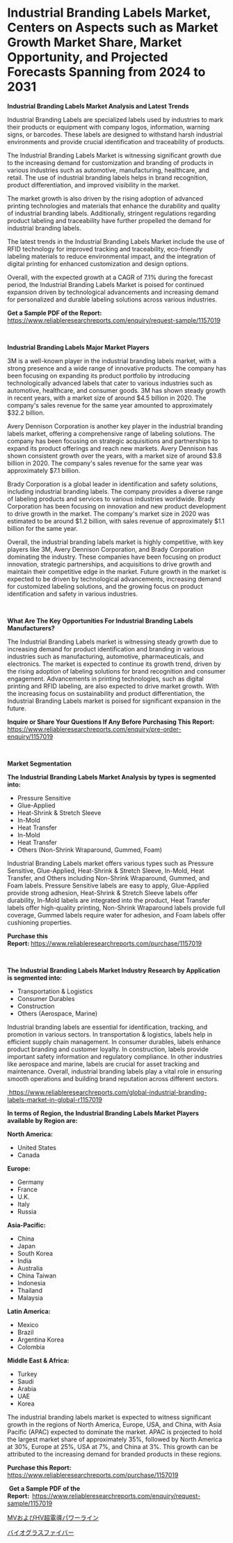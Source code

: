 <p><h1>Industrial Branding Labels Market, Centers on Aspects such as Market Growth Market Share, Market Opportunity, and Projected Forecasts Spanning from 2024 to 2031</h1></p><p><strong>Industrial Branding Labels Market Analysis and Latest Trends</strong></p>
<p><p>Industrial Branding Labels are specialized labels used by industries to mark their products or equipment with company logos, information, warning signs, or barcodes. These labels are designed to withstand harsh industrial environments and provide crucial identification and traceability of products.</p><p>The Industrial Branding Labels Market is witnessing significant growth due to the increasing demand for customization and branding of products in various industries such as automotive, manufacturing, healthcare, and retail. The use of industrial branding labels helps in brand recognition, product differentiation, and improved visibility in the market.</p><p>The market growth is also driven by the rising adoption of advanced printing technologies and materials that enhance the durability and quality of industrial branding labels. Additionally, stringent regulations regarding product labeling and traceability have further propelled the demand for industrial branding labels.</p><p>The latest trends in the Industrial Branding Labels Market include the use of RFID technology for improved tracking and traceability, eco-friendly labeling materials to reduce environmental impact, and the integration of digital printing for enhanced customization and design options.</p><p>Overall, with the expected growth at a CAGR of 7.1% during the forecast period, the Industrial Branding Labels Market is poised for continued expansion driven by technological advancements and increasing demand for personalized and durable labeling solutions across various industries.</p></p>
<p><strong>Get a Sample PDF of the Report:&nbsp;</strong> <a href="https://www.reliableresearchreports.com/enquiry/request-sample/1157019">https://www.reliableresearchreports.com/enquiry/request-sample/1157019</a></p>
<p>&nbsp;</p>
<p><strong>Industrial Branding Labels Major Market Players</strong></p>
<p><p>3M is a well-known player in the industrial branding labels market, with a strong presence and a wide range of innovative products. The company has been focusing on expanding its product portfolio by introducing technologically advanced labels that cater to various industries such as automotive, healthcare, and consumer goods. 3M has shown steady growth in recent years, with a market size of around $4.5 billion in 2020. The company's sales revenue for the same year amounted to approximately $32.2 billion.</p><p>Avery Dennison Corporation is another key player in the industrial branding labels market, offering a comprehensive range of labeling solutions. The company has been focusing on strategic acquisitions and partnerships to expand its product offerings and reach new markets. Avery Dennison has shown consistent growth over the years, with a market size of around $3.8 billion in 2020. The company's sales revenue for the same year was approximately $7.1 billion.</p><p>Brady Corporation is a global leader in identification and safety solutions, including industrial branding labels. The company provides a diverse range of labeling products and services to various industries worldwide. Brady Corporation has been focusing on innovation and new product development to drive growth in the market. The company's market size in 2020 was estimated to be around $1.2 billion, with sales revenue of approximately $1.1 billion for the same year.</p><p>Overall, the industrial branding labels market is highly competitive, with key players like 3M, Avery Dennison Corporation, and Brady Corporation dominating the industry. These companies have been focusing on product innovation, strategic partnerships, and acquisitions to drive growth and maintain their competitive edge in the market. Future growth in the market is expected to be driven by technological advancements, increasing demand for customized labeling solutions, and the growing focus on product identification and safety in various industries.</p></p>
<p>&nbsp;</p>
<p><strong>What Are The Key Opportunities For Industrial Branding Labels Manufacturers?</strong></p>
<p><p>The Industrial Branding Labels market is witnessing steady growth due to increasing demand for product identification and branding in various industries such as manufacturing, automotive, pharmaceuticals, and electronics. The market is expected to continue its growth trend, driven by the rising adoption of labeling solutions for brand recognition and consumer engagement. Advancements in printing technologies, such as digital printing and RFID labeling, are also expected to drive market growth. With the increasing focus on sustainability and product differentiation, the Industrial Branding Labels market is poised for significant expansion in the future.</p></p>
<p><strong>Inquire or Share Your Questions If Any Before Purchasing This Report:</strong> <a href="https://www.reliableresearchreports.com/enquiry/pre-order-enquiry/1157019">https://www.reliableresearchreports.com/enquiry/pre-order-enquiry/1157019</a></p>
<p>&nbsp;</p>
<p><strong>Market Segmentation</strong></p>
<p><strong>The Industrial Branding Labels Market Analysis by types is segmented into:</strong></p>
<p><ul><li>Pressure Sensitive</li><li>Glue-Applied</li><li>Heat-Shrink & Stretch Sleeve</li><li>In-Mold</li><li>Heat Transfer</li><li>In-Mold</li><li>Heat Transfer</li><li>Others (Non-Shrink Wraparound, Gummed, Foam)</li></ul></p>
<p><p>Industrial Branding Labels market offers various types such as Pressure Sensitive, Glue-Applied, Heat-Shrink & Stretch Sleeve, In-Mold, Heat Transfer, and Others including Non-Shrink Wraparound, Gummed, and Foam labels. Pressure Sensitive labels are easy to apply, Glue-Applied provide strong adhesion, Heat-Shrink & Stretch Sleeve labels offer durability, In-Mold labels are integrated into the product, Heat Transfer labels offer high-quality printing, Non-Shrink Wraparound labels provide full coverage, Gummed labels require water for adhesion, and Foam labels offer cushioning properties.</p></p>
<p><strong>Purchase this Report:&nbsp;</strong><a href="https://www.reliableresearchreports.com/purchase/1157019">https://www.reliableresearchreports.com/purchase/1157019</a></p>
<p>&nbsp;</p>
<p><strong>The Industrial Branding Labels Market Industry Research by Application is segmented into:</strong></p>
<p><ul><li>Transportation & Logistics</li><li>Consumer Durables</li><li>Construction</li><li>Others (Aerospace, Marine)</li></ul></p>
<p><p>Industrial branding labels are essential for identification, tracking, and promotion in various sectors. In transportation & logistics, labels help in efficient supply chain management. In consumer durables, labels enhance product branding and customer loyalty. In construction, labels provide important safety information and regulatory compliance. In other industries like aerospace and marine, labels are crucial for asset tracking and maintenance. Overall, industrial branding labels play a vital role in ensuring smooth operations and building brand reputation across different sectors.</p></p>
<p><a href="https://www.reliableresearchreports.com/global-industrial-branding-labels-market-in-global-r1157019">&nbsp;https://www.reliableresearchreports.com/global-industrial-branding-labels-market-in-global-r1157019</a></p>
<p><strong>In terms of Region, the Industrial Branding Labels Market Players available by Region are:</strong></p>
<p>
    <p> <strong> North America: </strong>
        <ul>
            <li>United States</li>
            <li>Canada</li>
        </ul>
        </p> 
    <p> <strong> Europe: </strong>
        <ul>
            <li>Germany</li>
            <li>France</li>
            <li>U.K.</li>
            <li>Italy</li>
            <li>Russia</li>
        </ul>
        </p> 
    <p> <strong> Asia-Pacific: </strong>
        <ul>
            <li>China</li>
            <li>Japan</li>
            <li>South Korea</li>
            <li>India</li>
            <li>Australia</li>
            <li>China Taiwan</li>
            <li>Indonesia</li>
            <li>Thailand</li>
            <li>Malaysia</li>
        </ul>
        </p> 
    <p> <strong> Latin America: </strong>
        <ul>
            <li>Mexico</li>
            <li>Brazil</li>
            <li>Argentina Korea</li>
            <li>Colombia</li>
        </ul>
        </p> 
    <p> <strong> Middle East & Africa: </strong>
        <ul>
            <li>Turkey</li>
            <li>Saudi</li>
            <li>Arabia</li>
            <li>UAE</li>
            <li>Korea</li>
        </ul>
    </p>
    </p>
<p><p>The industrial branding labels market is expected to witness significant growth in the regions of North America, Europe, USA, and China, with Asia Pacific (APAC) expected to dominate the market. APAC is projected to hold the largest market share of approximately 35%, followed by North America at 30%, Europe at 25%, USA at 7%, and China at 3%. This growth can be attributed to the increasing demand for branded products in these regions.</p></p>
<p><strong>Purchase this Report: </strong><a href="https://www.reliableresearchreports.com/purchase/1157019">https://www.reliableresearchreports.com/purchase/1157019</a></p>
<p>&nbsp;<strong>Get a Sample PDF of the Report:&nbsp;&nbsp;</strong><a href="https://www.reliableresearchreports.com/enquiry/request-sample/1157019">https://www.reliableresearchreports.com/enquiry/request-sample/1157019</a></p>
<p><strong></strong></p>
<p><p><a href="https://github.com/DanykaKilback/Market-Research-Report-List-1/blob/main/489958688250.md">MVおよびHV超電導パワーライン</a></p><p><a href="https://github.com/mohamedbakry57/Market-Research-Report-List-4/blob/main/221382288251.md">バイオグラスファイバー</a></p></p>